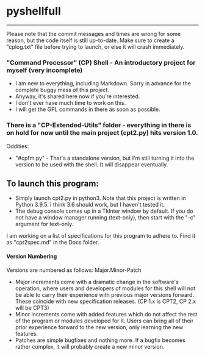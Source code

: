 # pyshellfull
----
Please note that the commit messages and times are wrong for some reason, but the code itself is still up-to-date.
Make sure to create a "cplog.txt" file before trying to launch, or else it will crash immediately.
### "Command Processor" (CP) Shell - An introductory project for myself (very incomplete)
- I am new to everything, including Markdown. Sorry in advance for the complete buggy mess of this project.
- Anyway, it's shared here now if you're interested.
- I don't ever have much time to work on this.
- I will get the GPL commands in there as soon as possible.

### There is a "CP-Extended-Utils" folder - everything in there is on hold for now until the main project (cpt2.py) hits version 1.0.
Oddities:
- "#cpfm.py" - That's a standalone version, but I'm still turning it into the version to be used with the shell. It will disappear eventually.

## To launch this program:
- Simply launch cpt2.py in python3. Note that this project is written in Python 3.9.5. I think 3.6 should work, but I haven't tested it.
- The debug console comes up in a TkInter window by default. If you do not have a window manager running (text-only), then start with the "-c" argument for text-only.

I am working on a list of specifications for this program to adhere to. Find it as "cpt2spec.md" in the Docs folder.

#### Version Numbering
Versions are numbered as follows:
Major.Minor-Patch

- Major increments come with a dramatic change in the software's operation, where users and developers of modules for this shell will not be able to carry their experience with previous major versions forward. These coincide with new specification releases. (CP 1.x is CPT2, CP 2.x will be CPT3)
- Minor increments come with added features which do not affect the rest of the program or modules developed for it. Users can bring all of their prior experience forward to the new version, only learning the new features.
- Patches are simple bugfixes and nothing more. If a bugfix becomes rather complex, it will probably create a new minor version.
